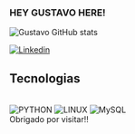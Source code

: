 


### HEY GUSTAVO HERE! 

![Gustavo GitHub stats](https://github-readme-stats.vercel.app/api?username=Gustafranca&show_icons=true&theme=blue-green,PAT_1 )

[![Linkedin](https://img.shields.io/badge/LinkedIn-0077B5?style=for-the-badge&logo=linkedin&logoColor=white)](https://www.linkedin.com/in/gustavo-fran%C3%A7a-de-almeida/)

## Tecnologias

<div style="display: inline_block"><br/>

<img alt="PYTHON" src="https://img.shields.io/badge/Python-14354C?style=for-the-badge&logo=python&logoColor=white">

<img alt="LINUX" src="https://img.shields.io/badge/Linux-FCC624?style=for-the-badge&logo=linux&logoColor=blac">

<img alt="MySQL" src="https://img.shields.io/badge/MySQL-00000F?style=for-the-badge&logo=mysql&logoColor=white">
<br>
Obrigado por visitar!!

</div>

